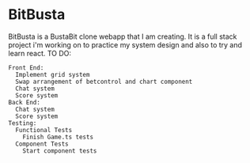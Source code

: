 # BitBusta
BitBusta is a BustaBit clone webapp that I am creating. It is a full stack project i'm working on to practice my system design and also to try and learn react. 
TO DO:
```
Front End:
  Implement grid system
  Swap arrangement of betcontrol and chart component
  Chat system
  Score system
Back End:
  Chat system
  Score system
Testing:
  Functional Tests
    Finish Game.ts tests
  Component Tests
    Start component tests
  ```
